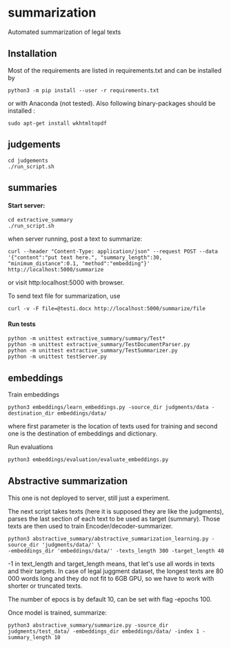 # summarization
Automated summarization of legal texts

## Installation
Most of the requirements are listed in requirements.txt and can be installed by
```
python3 -m pip install --user -r requirements.txt
```
or with Anaconda (not tested).
Also following binary-packages should be installed :
```
sudo apt-get install wkhtmltopdf
```

## judgements

```
cd judgements
./run_script.sh
```

## summaries

#### Start server:
```
cd extractive_summary
./run_script.sh
```

when server running, post a text to summarize: 
```
curl --header "Content-Type: application/json" --request POST --data '{"content":"put text here.", "summary_length":30, "minimum_distance":0.1, "method":"embedding"}' http://localhost:5000/summarize
```

or visit http:localhost:5000 with browser.

To send text file for summarization, use
```
curl -v -F file=@testi.docx http://localhost:5000/summarize/file
```

#### Run tests
```
python -m unittest extractive_summary/summary/Test*
python -m unittest extractive_summary/TestDocumentParser.py
python -m unittest extractive_summary/TestSummarizer.py
python -m unittest testServer.py
```

## embeddings

Train embeddings

```
python3 embeddings/learn_embeddings.py -source_dir judgments/data -destination_dir embeddings/data/
```
where first parameter is the location of texts used for training and second one is the destination of embeddings and dictionary.

Run evaluations
```bash
python3 embeddings/evaluation/evaluate_embeddings.py 
```

## Abstractive summarization
This one is not deployed to server, still just a experiment.

The next script takes texts (here it is supposed they are like the judgments), parses the last section
of each text to be used as target (summary). Those texts are then used to train Encoder/decoder-summarizer.
```
python3 abstractive_summary/abstractive_summarization_learning.py -source_dir 'judgments/data/' \
-embeddings_dir 'embeddings/data/' -texts_length 300 -target_length 40
```
-1 in text_length and target_length means, that let's use all words in texts and their targets. 
In case of legal juggment dataset, the longest texts are 80 000 words long and they do not fit to 6GB GPU, so we have to work with shorter or truncated texts.

The number of epocs is by default 10, can be set with flag -epochs 100.

Once model is trained, summarize: 
```
python3 abstractive_summary/summarize.py -source_dir judgments/test_data/ -embeddings_dir embeddings/data/ -index 1 -summary_length 10

```